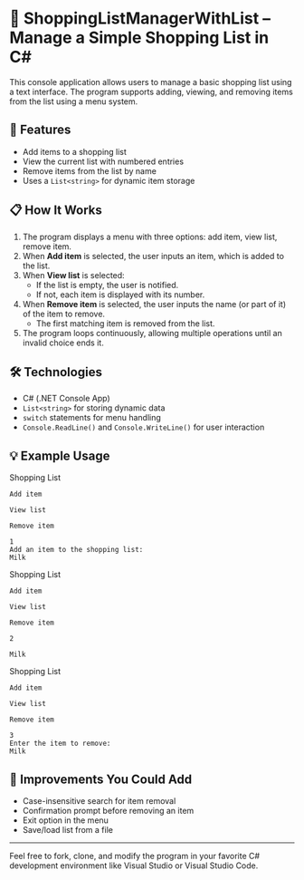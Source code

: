 # 🛒 ShoppingListManagerWithList – Manage a Simple Shopping List in C#

This console application allows users to manage a basic shopping list using a text interface. The program supports adding, viewing, and removing items from the list using a menu system.

## 🧾 Features

- Add items to a shopping list
- View the current list with numbered entries
- Remove items from the list by name
- Uses a `List<string>` for dynamic item storage

## 📋 How It Works

1. The program displays a menu with three options: add item, view list, remove item.
2. When **Add item** is selected, the user inputs an item, which is added to the list.
3. When **View list** is selected:
   - If the list is empty, the user is notified.
   - If not, each item is displayed with its number.
4. When **Remove item** is selected, the user inputs the name (or part of it) of the item to remove.
   - The first matching item is removed from the list.
5. The program loops continuously, allowing multiple operations until an invalid choice ends it.

## 🛠️ Technologies

- C# (.NET Console App)
- `List<string>` for storing dynamic data
- `switch` statements for menu handling
- `Console.ReadLine()` and `Console.WriteLine()` for user interaction

## 💡 Example Usage

Shopping List

    Add item

    View list

    Remove item

    1
    Add an item to the shopping list:
    Milk

Shopping List

    Add item

    View list

    Remove item

    2

    Milk

Shopping List

    Add item

    View list

    Remove item

    3
    Enter the item to remove:
    Milk


## 🔧 Improvements You Could Add

- Case-insensitive search for item removal
- Confirmation prompt before removing an item
- Exit option in the menu
- Save/load list from a file

---

Feel free to fork, clone, and modify the program in your favorite C# development environment like Visual Studio or Visual Studio Code.
